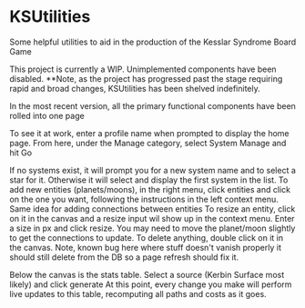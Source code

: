 # KSUtilities
Some helpful utilities to aid in the production of the Kesslar Syndrome Board Game

This project is currently a WIP. Unimplemented components have been disabled.
**Note, as the project has progressed past the stage requiring rapid and broad changes, 
KSUtilities has been shelved indefinitely.

In the most recent version, all the primary functional components have been rolled into one page

To see it at work, enter a profile name when prompted to display the home page. 
From here, under the Manage category, select System Manage and hit Go

If no systems exist, it will prompt you for a new system name and to select a star for it. Otherwise it will select and display the 
first system in the list. 
To add new entities (planets/moons), in the right menu, click entities and click on the one you want, 
following the instructions in the left context menu. 
Same idea for adding connections between entities
To resize an entity, click on it in the canvas and a resize input wil show up in the context
menu. Enter a size in px and click resize. You may need to move the planet/moon slightly to get the
connections to update. 
To delete anything, double click on it in the canvas. Note, known bug here where stuff doesn't vanish properly
it should still delete from the DB so a page refresh should fix it. 

Below the canvas is the stats table. Select a source (Kerbin Surface most likely) and click generate
At this point, every change you make will perform live updates to this table, recomputing all paths
and costs as it goes. 
